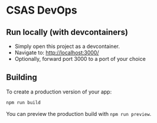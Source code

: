 # CSAS DevOps

## Run locally (with devcontainers)

- Simply open this project as a devcontainer.
- Navigate to: [http://localhost:3000/](http://localhost:3000/)
- Optionally, forward port 3000 to a port of your choice

## Building

To create a production version of your app:

```bash
npm run build
```

You can preview the production build with `npm run preview`.
